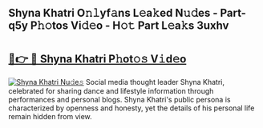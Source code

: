 ## Shyna Khatri O𝚗𝚕yf𝚊ns L𝚎a𝚔ed N𝚞𝚍es - Part-q5y P𝚑𝚘tos Vi𝚍𝚎o - H𝚘𝚝 Part L𝚎a𝚔s 3uxhv

# <h2><a href="http://kf17n8.oniu.top/?m=Shyna+Khatri">🔗👉 🔴 Shyna Khatri P𝚑ot𝚘𝚜 V𝚒d𝚎o</a></h2>

[![Shyna Khatri Nu𝚍e𝚜](https://i.imgur.com/0qMVB7G.gif)](http://kf17n8.oniu.top/?m=Shyna+Khatri)
Social media thought leader Shyna Khatri, celebrated for sharing dance and lifestyle information through performances and personal blogs. Shyna Khatri's public persona is characterized by openness and honesty, yet the details of his personal life remain hidden from view.  
